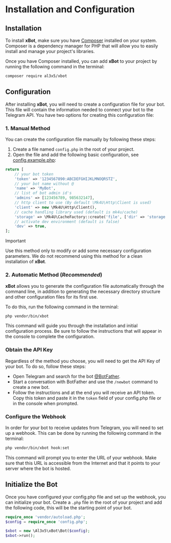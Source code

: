 # Installation and Configuration


## Installation

To install **xBot**, make sure you have [Composer](https://getcomposer.org/) installed on your system. Composer is a dependency manager for PHP that will allow you to easily install and manage your project's libraries.

Once you have Composer installed, you can add **xBot** to your project by running the following command in the terminal:

```bash
composer require al3x5/xbot
```


## Configuration

After installing **xBot**, you will need to create a configuration file for your bot. This file will contain the information needed to connect your bot to the Telegram API. You have two options for creating this configuration file:

### 1. Manual Method

You can create the configuration file manually by following these steps:

1. Create a file named `config.php` in the root of your project.
2. Open the file and add the following basic configuration, see [config.example.php](https://github.com/alexsandrov16/xbot/blob/main/config.example.php):

```php
return [
    // your bot token
    'token' => '1234567890:ABCDEFGHIJKLMNOQRSTZ',
    // your bot name without @
    'name' => 'MyBot',
    // list of bot admin id's
    'admins' => [123456789, 985632147],
    // http client to use (By default \Mk4U\Http\Client is used)
    'client' => new \Mk4U\Http\Client(),
    // cache handling library used (default is mk4u/cache)
    'storage' => \Mk4U\CacheFactory::create('file', ['dir' => 'storage', 'ttl' => 300]),
    // activate dev environment (default is false)
    'dev' => true,
];
```

> [!IMPORTANT]
> Use this method only to modify or add some necessary configuration parameters.
> We do not recommend using this method for a clean installation of **xBot**.

### 2. Automatic Method (**_Recommended_**)

**xBot** allows you to generate the configuration file automatically through the command line, in addition to generating the necessary directory structure and other configuration files for its first use.

To do this, run the following command in the terminal:

```bash
php vendor/bin/xbot
```

This command will guide you through the installation and initial configuration process. Be sure to follow the instructions that will appear in the console to complete the configuration.


### Obtain the API Key

Regardless of the method you choose, you will need to get the API Key of your bot. To do so, follow these steps:

- Open Telegram and search for the bot [@BotFather](https://t.me/BotFather).
- Start a conversation with BotFather and use the `/newbot` command to create a new bot.
- Follow the instructions and at the end you will receive an API token. Copy this token and paste it in the `token` field of your config.php file or in the console when prompted.


### Configure the Webhook

In order for your bot to receive updates from Telegram, you will need to set up a webhook. This can be done by running the following command in the terminal:

```bash
php vendor/bin/xbot hook:set
```

This command will prompt you to enter the URL of your webhook. Make sure that this URL is accessible from the Internet and that it points to your server where the bot is hosted.


## Initialize the Bot

Once you have configured your config.php file and set up the webhook, you can initialize your bot. Create a `.php` file in the root of your project and add the following code, this will be the starting point of your bot.

```php
require_once 'vendor/autoload.php';
$config = require_once 'config.php';

$xbot = new \Al3x5\xBot\Bot($config);
$xbot->run();
```